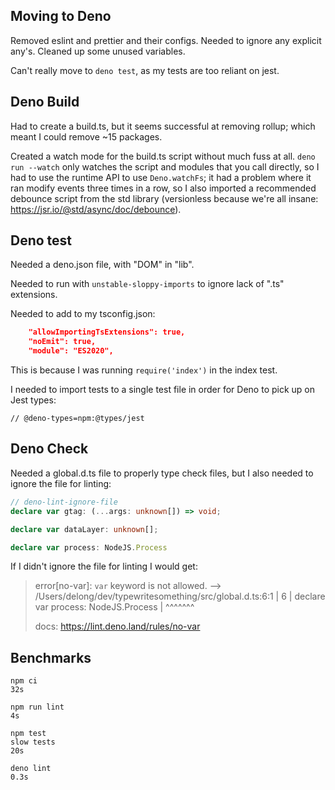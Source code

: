 ## Moving to Deno

Removed eslint and prettier and their configs. Needed to ignore any explicit any's. Cleaned up some unused variables.

Can't really move to `deno test`, as my tests are too reliant on jest.

## Deno Build

Had to create a build.ts, but it seems successful at removing rollup; which meant I could remove ~15 packages.

Created a watch mode for the build.ts script without much fuss at all.  `deno run --watch` only watches the script and modules that you call directly, so I had to use the runtime API to use `Deno.watchFs`; it had a problem where it ran modify events three times in a row, so I also imported a recommended debounce script from the std library (versionless because we're all insane: https://jsr.io/@std/async/doc/debounce).

## Deno test

Needed a deno.json file, with "DOM" in "lib".

Needed to run with `unstable-sloppy-imports` to ignore lack of ".ts" extensions.

Needed to add to my tsconfig.json:

```json
    "allowImportingTsExtensions": true,
    "noEmit": true,
    "module": "ES2020",
```

This is because I was running `require('index')` in the index test.

I needed to import tests to a single test file in order for Deno to pick up on Jest types:

`// @deno-types=npm:@types/jest`

## Deno Check

Needed a global.d.ts file to properly type check files, but I also needed to ignore the file for linting:

```ts
// deno-lint-ignore-file
declare var gtag: (...args: unknown[]) => void;

declare var dataLayer: unknown[];

declare var process: NodeJS.Process
```

If I didn't ignore the file for linting I would get:

> error[no-var]: `var` keyword is not allowed.
> --> /Users/delong/dev/typewritesomething/src/global.d.ts:6:1
>  | 
>6 | declare var process: NodeJS.Process
>  | ^^^^^^^
>
>  docs: https://lint.deno.land/rules/no-var



## Benchmarks

```
npm ci
32s

npm run lint
4s

npm test
slow tests
20s
```

```
deno lint
0.3s


```
